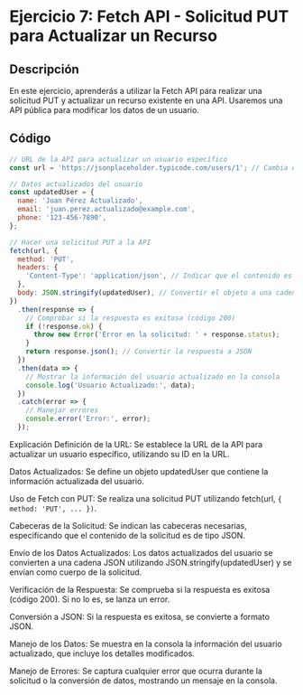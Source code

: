 # Ejercicio 7: Fetch API - Solicitud PUT para Actualizar un Recurso

## Descripción
En este ejercicio, aprenderás a utilizar la Fetch API para realizar una solicitud PUT y actualizar un recurso existente en una API. Usaremos una API pública para modificar los datos de un usuario.

## Código
```javascript
// URL de la API para actualizar un usuario específico
const url = 'https://jsonplaceholder.typicode.com/users/1'; // Cambia el ID según sea necesario

// Datos actualizados del usuario
const updatedUser = {
  name: 'Juan Pérez Actualizado',
  email: 'juan.perez.actualizado@example.com',
  phone: '123-456-7890',
};

// Hacer una solicitud PUT a la API
fetch(url, {
  method: 'PUT',
  headers: {
    'Content-Type': 'application/json', // Indicar que el contenido es JSON
  },
  body: JSON.stringify(updatedUser), // Convertir el objeto a una cadena JSON
})
  .then(response => {
    // Comprobar si la respuesta es exitosa (código 200)
    if (!response.ok) {
      throw new Error('Error en la solicitud: ' + response.status);
    }
    return response.json(); // Convertir la respuesta a JSON
  })
  .then(data => {
    // Mostrar la información del usuario actualizado en la consola
    console.log('Usuario Actualizado:', data);
  })
  .catch(error => {
    // Manejar errores
    console.error('Error:', error);
  });
```
Explicación
Definición de la URL: Se establece la URL de la API para actualizar un usuario específico, utilizando su ID en la URL.

Datos Actualizados: Se define un objeto updatedUser que contiene la información actualizada del usuario.

Uso de Fetch con PUT: Se realiza una solicitud PUT utilizando fetch(url, `{ method: 'PUT', ... })`.

Cabeceras de la Solicitud: Se indican las cabeceras necesarias, especificando que el contenido de la solicitud es de tipo JSON.

Envío de los Datos Actualizados: Los datos actualizados del usuario se convierten a una cadena JSON utilizando JSON.stringify(updatedUser) y se envían como cuerpo de la solicitud.

Verificación de la Respuesta: Se comprueba si la respuesta es exitosa (código 200). Si no lo es, se lanza un error.

Conversión a JSON: Si la respuesta es exitosa, se convierte a formato JSON.

Manejo de los Datos: Se muestra en la consola la información del usuario actualizado, que incluye los detalles modificados.

Manejo de Errores: Se captura cualquier error que ocurra durante la solicitud o la conversión de datos, mostrando un mensaje en la consola.